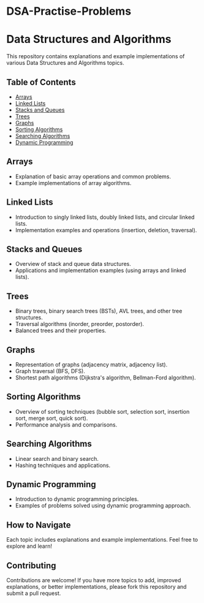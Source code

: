 # DSA-Practise-Problems
# Data Structures and Algorithms

This repository contains explanations and example implementations of various Data Structures and Algorithms topics.

## Table of Contents

- [Arrays](#arrays)
- [Linked Lists](#linked-lists)
- [Stacks and Queues](#stacks-and-queues)
- [Trees](#trees)
- [Graphs](#graphs)
- [Sorting Algorithms](#sorting-algorithms)
- [Searching Algorithms](#searching-algorithms)
- [Dynamic Programming](#dynamic-programming)

## Arrays

- Explanation of basic array operations and common problems.
- Example implementations of array algorithms.

## Linked Lists

- Introduction to singly linked lists, doubly linked lists, and circular linked lists.
- Implementation examples and operations (insertion, deletion, traversal).

## Stacks and Queues

- Overview of stack and queue data structures.
- Applications and implementation examples (using arrays and linked lists).

## Trees

- Binary trees, binary search trees (BSTs), AVL trees, and other tree structures.
- Traversal algorithms (inorder, preorder, postorder).
- Balanced trees and their properties.

## Graphs

- Representation of graphs (adjacency matrix, adjacency list).
- Graph traversal (BFS, DFS).
- Shortest path algorithms (Dijkstra's algorithm, Bellman-Ford algorithm).

## Sorting Algorithms

- Overview of sorting techniques (bubble sort, selection sort, insertion sort, merge sort, quick sort).
- Performance analysis and comparisons.

## Searching Algorithms

- Linear search and binary search.
- Hashing techniques and applications.

## Dynamic Programming

- Introduction to dynamic programming principles.
- Examples of problems solved using dynamic programming approach.

## How to Navigate

Each topic includes explanations and example implementations. Feel free to explore and learn!

## Contributing

Contributions are welcome! If you have more topics to add, improved explanations, or better implementations, please fork this repository and submit a pull request.
